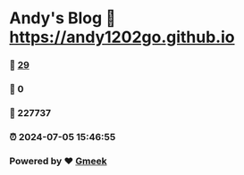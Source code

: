 # Andy's Blog :link: https://andy1202go.github.io 
### :page_facing_up: [29](https://andy1202go.github.io/tag.html) 
### :speech_balloon: 0 
### :hibiscus: 227737 
### :alarm_clock: 2024-07-05 15:46:55 
### Powered by :heart: [Gmeek](https://github.com/Meekdai/Gmeek)
